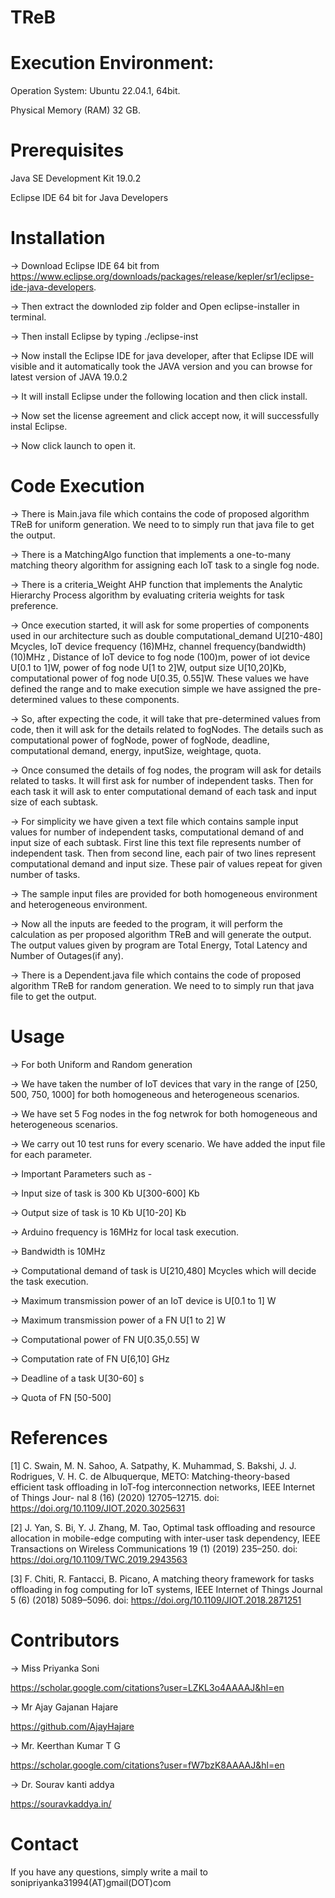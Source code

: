 # TReB
# Execution Environment:
Operation System: Ubuntu 22.04.1, 64bit. 

Physical Memory (RAM) 32 GB.

# Prerequisites
 Java SE Development Kit 19.0.2
 
 Eclipse IDE 64 bit for Java Developers 

# Installation
 -> Download Eclipse IDE 64 bit from https://www.eclipse.org/downloads/packages/release/kepler/sr1/eclipse-ide-java-developers.
 
 -> Then extract the downloded zip folder and Open eclipse-installer in terminal.
 
 -> Then install Eclipse by typing   ./eclipse-inst
 
 -> Now install the Eclipse IDE for java developer, after that Eclipse IDE will visible and it automatically took the JAVA version and you can browse for latest version of JAVA 19.0.2 
 
 -> It will install Eclipse under the following location and then click install.
 
 -> Now set the license agreement and click accept now, it will successfully instal Eclipse.
 
 -> Now click launch to open it.


# Code Execution 
 -> There is Main.java file which contains the code of proposed algorithm TReB for uniform generation. We need to to simply run that java file to get the output. 

 -> There is a MatchingAlgo function that implements a one-to-many matching theory algorithm for assigning each IoT task to a single fog node.

 -> There is a criteria_Weight AHP function that implements the Analytic Hierarchy Process algorithm by evaluating criteria weights for task preference.
 
 -> Once execution started, it will ask for some properties of components used in our architecture such as double computational_demand U[210-480] Mcycles, IoT device frequency (16)MHz, channel frequency(bandwidth) (10)MHz , Distance of IoT device to fog node (100)m, power of iot device U[0.1 to 1]W, power of fog node U[1 to 2]W, output size U[10,20]Kb, computational power of fog node U[0.35, 0.55]W. These values we have defined the range and to make execution simple we have assigned the pre-determined values to these components. 
 
 -> So, after expecting the code, it will take that pre-determined values from code, then it will ask for the details related to fogNodes. The details such as computational power of fogNode, power of fogNode, deadline, computational demand, energy, inputSize, weightage, quota.
 
-> Once consumed the details of fog nodes, the program will ask for details related to tasks. It will first ask for number of independent tasks. Then for each task it will ask to enter computational demand of each task and input size of each subtask. 

-> For simplicity we have given a text file which contains sample input values for number of independent tasks, computational demand of and input size of each subtask. First line this text file represents number of independent task. Then from second line, each pair of two lines represent computational demand and input size. These pair of values repeat for given number of tasks.

-> The sample input files are provided for both homogeneous environment and heterogeneous environment.

-> Now all the inputs are feeded to the program, it will perform the calculation as per proposed algorithm TReB and will generate the output. The output values given by program are Total Energy, Total Latency and Number of Outages(if any).

-> There is a Dependent.java file which contains the code of proposed algorithm TReB for random generation. We need to to simply run that java file to get the output.

# Usage

-> For both Uniform and Random generation 

-> We have taken the number of IoT devices that vary in the range of [250, 500, 750, 1000] for both homogeneous and heterogeneous scenarios.

-> We have set 5 Fog nodes in the fog netwrok for both homogeneous and heterogeneous scenarios. 

-> We carry out 10 test runs for every scenario. We have added the input file for each parameter.

-> Important Parameters such as - 

-> Input size of task is 300 Kb U[300-600] Kb

-> Output size of task is 10 Kb U[10-20] Kb

-> Arduino frequency is 16MHz for local task execution.

-> Bandwidth is 10MHz 

-> Computational demand of task is U[210,480] Mcycles which will decide the task execution.

-> Maximum transmission power of an IoT device is  U[0.1 to 1] W

-> Maximum transmission power of a FN  U[1 to 2] W

-> Computational power of FN  U[0.35,0.55] W

-> Computation rate of FN  U[6,10] GHz

-> Deadline of a task  U[30-60] s

-> Quota of FN  [50-500]

# References
[1] C. Swain, M. N. Sahoo, A. Satpathy, K. Muhammad, S. Bakshi, J. J. Rodrigues, V. H. C. de Albuquerque, METO:
Matching-theory-based efficient task offloading in IoT-fog interconnection networks, IEEE Internet of Things Jour-
nal 8 (16) (2020) 12705–12715. doi: https://doi.org/10.1109/JIOT.2020.3025631

[2] J. Yan, S. Bi, Y. J. Zhang, M. Tao, Optimal task offloading and resource allocation in mobile-edge computing
with inter-user task dependency, IEEE Transactions on Wireless Communications 19 (1) (2019) 235–250. doi: https://doi.org/10.1109/TWC.2019.2943563

[3] F. Chiti, R. Fantacci, B. Picano, A matching theory framework for tasks offloading in fog computing for IoT
systems, IEEE Internet of Things Journal 5 (6) (2018) 5089–5096. doi: https://doi.org/10.1109/JIOT.2018.2871251

# Contributors

-> Miss Priyanka Soni

   https://scholar.google.com/citations?user=LZKL3o4AAAAJ&hl=en

-> Mr Ajay Gajanan Hajare

  https://github.com/AjayHajare

-> Mr. Keerthan Kumar T G

   https://scholar.google.com/citations?user=fW7bzK8AAAAJ&hl=en

-> Dr. Sourav kanti addya

   https://souravkaddya.in/

# Contact

If you have any questions, simply write a mail to sonipriyanka31994(AT)gmail(DOT)com




